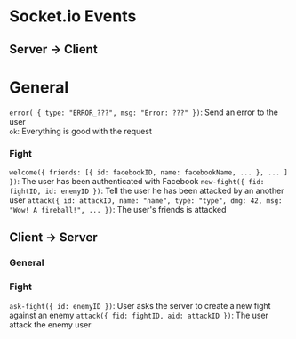 # Socket.io Events
## Server -> Client

# General
`error( { type: "ERROR_???", msg: "Error: ???" })`: Send an error to the user  
`ok`: Everything is good with the request

### Fight
`welcome({ friends: [{ id: facebookID, name: facebookName, ... }, ... ] })`: The user has been authenticated with Facebook
`new-fight({ fid: fightID, id: enemyID })`: Tell the user he has been attacked by an another user
`attack({ id: attackID, name: "name", type: "type", dmg: 42, msg: "Wow! A fireball!", ... })`: The user's friends is attacked

## Client -> Server
### General

### Fight
`ask-fight({ id: enemyID })`: User asks the server to create a new fight against an enemy
`attack({ fid: fightID, aid: attackID })`: The user attack the enemy user
